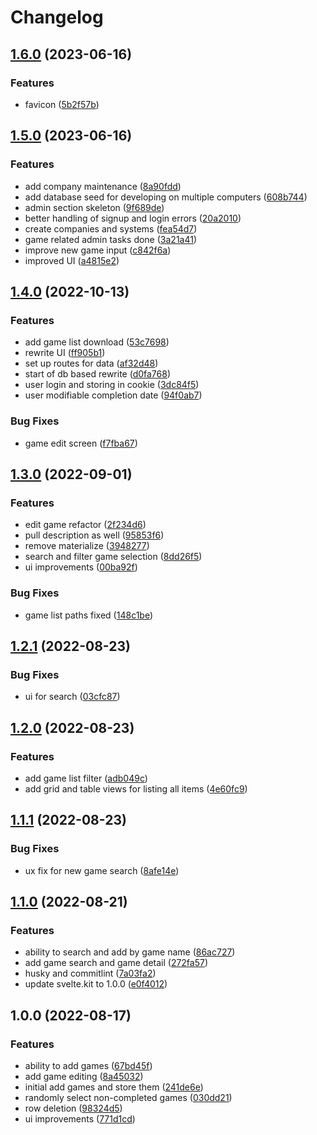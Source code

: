 # Changelog

## [1.6.0](https://github.com/kgladfelder/game-recommender/compare/v1.5.0...v1.6.0) (2023-06-16)


### Features

* favicon ([5b2f57b](https://github.com/kgladfelder/game-recommender/commit/5b2f57b84e983472d351764c416e61a9e2020432))

## [1.5.0](https://github.com/kgladfelder/game-recommender/compare/v1.4.0...v1.5.0) (2023-06-16)


### Features

* add company maintenance ([8a90fdd](https://github.com/kgladfelder/game-recommender/commit/8a90fddcb08657b1e77d380f7766dd41724b0c4f))
* add database seed for developing on multiple computers ([608b744](https://github.com/kgladfelder/game-recommender/commit/608b7442726345091a67ce6297995e106bfe207d))
* admin section skeleton ([9f689de](https://github.com/kgladfelder/game-recommender/commit/9f689de912150ee2896610af4431dc16670b639e))
* better handling of signup and login errors ([20a2010](https://github.com/kgladfelder/game-recommender/commit/20a2010987b8613fd6d1735aa2c860429f29be2f))
* create companies and systems ([fea54d7](https://github.com/kgladfelder/game-recommender/commit/fea54d7325d8e4909d6b1f38e58c5bcc79af2f91))
* game related admin tasks done ([3a21a41](https://github.com/kgladfelder/game-recommender/commit/3a21a419eed044c31f5234624569f3cd6a236c29))
* improve new game input ([c842f6a](https://github.com/kgladfelder/game-recommender/commit/c842f6a0cb93e95305db4318d89c993a314c21d0))
* improved UI ([a4815e2](https://github.com/kgladfelder/game-recommender/commit/a4815e208748876555a88c63584e8517b223eeda))

## [1.4.0](https://github.com/kgladfelder/game-recommender/compare/v1.3.0...v1.4.0) (2022-10-13)


### Features

* add game list download ([53c7698](https://github.com/kgladfelder/game-recommender/commit/53c7698f2c7364b4b975804bbc421936a8fc8596))
* rewrite UI ([ff905b1](https://github.com/kgladfelder/game-recommender/commit/ff905b12a8d4768e5c38d6d9cb89e5ea3a3087cd))
* set up routes for data ([af32d48](https://github.com/kgladfelder/game-recommender/commit/af32d4857d766cad00a0b273520822f089d1f84d))
* start of db based rewrite ([d0fa768](https://github.com/kgladfelder/game-recommender/commit/d0fa7683921b8b9acc9e99d395a9e9c52432423a))
* user login and storing in cookie ([3dc84f5](https://github.com/kgladfelder/game-recommender/commit/3dc84f58afddc272a4ed429b8509dd5856aa3c8f))
* user modifiable completion date ([94f0ab7](https://github.com/kgladfelder/game-recommender/commit/94f0ab7632599aebdf4da5c1bb64a4a030dc55c2))


### Bug Fixes

* game edit screen ([f7fba67](https://github.com/kgladfelder/game-recommender/commit/f7fba678fa833e687c098bd01a80ce7f83792dca))

## [1.3.0](https://github.com/kgladfelder/game-recommender/compare/v1.2.1...v1.3.0) (2022-09-01)


### Features

* edit game refactor ([2f234d6](https://github.com/kgladfelder/game-recommender/commit/2f234d608f3f40e99e9060fd36dacebbe547b520))
* pull description as well ([95853f6](https://github.com/kgladfelder/game-recommender/commit/95853f60efe16ca5e700e5301979ea6d74fe9b18))
* remove materialize ([3948277](https://github.com/kgladfelder/game-recommender/commit/3948277c3022add6bdfbccc7e739c4f31bafcbeb))
* search and filter game selection ([8dd26f5](https://github.com/kgladfelder/game-recommender/commit/8dd26f5cfbe0aba019ec7d537b4c7e24bdcf9a07))
* ui improvements ([00ba92f](https://github.com/kgladfelder/game-recommender/commit/00ba92fd9edbe9a4550ae31a9930b988bb28334c))


### Bug Fixes

* game list paths fixed ([148c1be](https://github.com/kgladfelder/game-recommender/commit/148c1bea5772d71d8b3f2c5532424902a073eda0))

## [1.2.1](https://github.com/kgladfelder/game-recommender/compare/v1.2.0...v1.2.1) (2022-08-23)


### Bug Fixes

* ui for search ([03cfc87](https://github.com/kgladfelder/game-recommender/commit/03cfc87f4449bf687a56099c5786de1e5ef1fb05))

## [1.2.0](https://github.com/kgladfelder/game-recommender/compare/v1.1.1...v1.2.0) (2022-08-23)


### Features

* add game list filter ([adb049c](https://github.com/kgladfelder/game-recommender/commit/adb049c2cd995752c585bce36f48bb764f2055ee))
* add grid and table views for listing all items ([4e60fc9](https://github.com/kgladfelder/game-recommender/commit/4e60fc9ccd430e14afe624391b28f1943d432e2b))

## [1.1.1](https://github.com/kgladfelder/game-recommender/compare/v1.1.0...v1.1.1) (2022-08-23)


### Bug Fixes

* ux fix for new game search ([8afe14e](https://github.com/kgladfelder/game-recommender/commit/8afe14e710318e2da59e5ad48ae3f35d1719b28d))

## [1.1.0](https://github.com/kgladfelder/game-recommender/compare/v1.0.0...v1.1.0) (2022-08-21)


### Features

* ability to search and add by game name ([86ac727](https://github.com/kgladfelder/game-recommender/commit/86ac727496eb4d534e83224089556a5a8f5fda2a))
* add game search and game detail ([272fa57](https://github.com/kgladfelder/game-recommender/commit/272fa57baf62614fe36ed2b0be8fdbc62757b06b))
* husky and commitlint ([7a03fa2](https://github.com/kgladfelder/game-recommender/commit/7a03fa2e236d88be59e10d0fdd8f36e503108a4f))
* update svelte.kit to 1.0.0 ([e0f4012](https://github.com/kgladfelder/game-recommender/commit/e0f401299a6d4a4918eb2014d24477a7d4df6d15))

## 1.0.0 (2022-08-17)


### Features

* ability to add games ([67bd45f](https://github.com/kgladfelder/game-recommender/commit/67bd45f5673f252e200705fd8c237e322c979dca))
* add game editing ([8a45032](https://github.com/kgladfelder/game-recommender/commit/8a45032830f13244d3a727b41e00cc5e84530af7))
* initial add games and store them ([241de6e](https://github.com/kgladfelder/game-recommender/commit/241de6eabc57fab5d8b046c5afd88db2214f1a1d))
* randomly select non-completed games ([030dd21](https://github.com/kgladfelder/game-recommender/commit/030dd21cc672933648b6247d73e90bc8ecd937d1))
* row deletion ([98324d5](https://github.com/kgladfelder/game-recommender/commit/98324d5d15b9e1502f2a78cbe0a3c93454fde70d))
* ui improvements ([771d1cd](https://github.com/kgladfelder/game-recommender/commit/771d1cd057d880bb5c01a50bad0933e308f38211))
